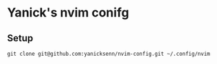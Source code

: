 # Yanick's nvim conifg

## Setup

```
git clone git@github.com:yanicksenn/nvim-config.git ~/.config/nvim
```
